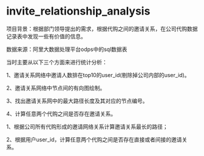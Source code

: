 # invite_relationship_analysis

项目背景：根据部门领导提出的需求，根据代购之间的邀请关系，在公司代购数据记录表中发现一些有价值的信息。

数据来源：阿里大数据处理平台odps中的sql数据表

当时主要从以下三个方面来进行统计分析：

1、邀请关系网络中邀请人数排在top10的user_id(剔除掉公司内部的user_id)。

2、邀请关系网络中节点间的有向图绘制。

3、找出邀请关系网中的最大路径长度及其对应的节点编号。

4、计算任意两个代购之间是否存在邀请关系。



1、根据公司所有代购形成的邀请网络关系计算邀请关系最长的路径；

2、根据用户user_id，计算任意两个代购之间是否存在直接或者间接的邀请关系。
